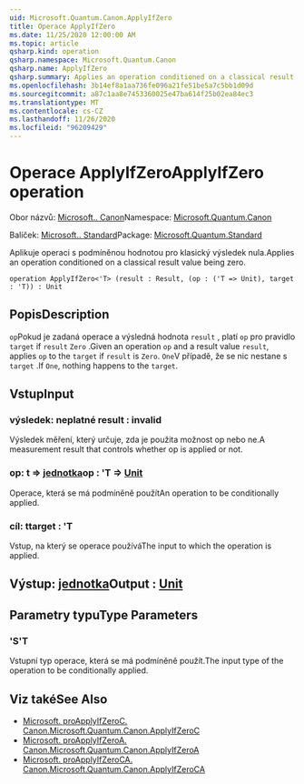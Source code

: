 ```yaml
---
uid: Microsoft.Quantum.Canon.ApplyIfZero
title: Operace ApplyIfZero
ms.date: 11/25/2020 12:00:00 AM
ms.topic: article
qsharp.kind: operation
qsharp.namespace: Microsoft.Quantum.Canon
qsharp.name: ApplyIfZero
qsharp.summary: Applies an operation conditioned on a classical result value being zero.
ms.openlocfilehash: 3b14ef8a1aa736fe096a21fe51be5a7c5bb1d09d
ms.sourcegitcommit: a87c1aa8e7453360025e47ba614f25b02ea84ec3
ms.translationtype: MT
ms.contentlocale: cs-CZ
ms.lasthandoff: 11/26/2020
ms.locfileid: "96209429"
---
```

# <a name="applyifzero-operation"></a><span data-ttu-id="8ad3b-102">Operace ApplyIfZero</span><span class="sxs-lookup"><span data-stu-id="8ad3b-102">ApplyIfZero operation</span></span>

<span data-ttu-id="8ad3b-103">Obor názvů: [Microsoft.. Canon](xref:Microsoft.Quantum.Canon)</span><span class="sxs-lookup"><span data-stu-id="8ad3b-103">Namespace: [Microsoft.Quantum.Canon](xref:Microsoft.Quantum.Canon)</span></span>

<span data-ttu-id="8ad3b-104">Balíček: [Microsoft.. Standard](https://nuget.org/packages/Microsoft.Quantum.Standard)</span><span class="sxs-lookup"><span data-stu-id="8ad3b-104">Package: [Microsoft.Quantum.Standard](https://nuget.org/packages/Microsoft.Quantum.Standard)</span></span>


<span data-ttu-id="8ad3b-105">Aplikuje operaci s podmíněnou hodnotou pro klasický výsledek nula.</span><span class="sxs-lookup"><span data-stu-id="8ad3b-105">Applies an operation conditioned on a classical result value being zero.</span></span>

```qsharp
operation ApplyIfZero<'T> (result : Result, (op : ('T => Unit), target : 'T)) : Unit
```


## <a name="description"></a><span data-ttu-id="8ad3b-106">Popis</span><span class="sxs-lookup"><span data-stu-id="8ad3b-106">Description</span></span>

<span data-ttu-id="8ad3b-107">`op`Pokud je zadaná operace a výsledná hodnota `result` , platí `op` pro pravidlo `target` if `result` `Zero` .</span><span class="sxs-lookup"><span data-stu-id="8ad3b-107">Given an operation `op` and a result value `result`, applies `op` to the `target` if `result` is `Zero`.</span></span> <span data-ttu-id="8ad3b-108">`One`V případě, že se nic nestane s `target` .</span><span class="sxs-lookup"><span data-stu-id="8ad3b-108">If `One`, nothing happens to the `target`.</span></span>

## <a name="input"></a><span data-ttu-id="8ad3b-109">Vstup</span><span class="sxs-lookup"><span data-stu-id="8ad3b-109">Input</span></span>

### <a name="result--__invalidresult__"></a><span data-ttu-id="8ad3b-110">výsledek: __neplatné <Result>__</span><span class="sxs-lookup"><span data-stu-id="8ad3b-110">result : __invalid<Result>__</span></span>

<span data-ttu-id="8ad3b-111">Výsledek měření, který určuje, zda je použita možnost op nebo ne.</span><span class="sxs-lookup"><span data-stu-id="8ad3b-111">A measurement result that controls whether op is applied or not.</span></span>


### <a name="op--t--unit"></a><span data-ttu-id="8ad3b-112">op: t => [jednotka](xref:microsoft.quantum.lang-ref.unit)</span><span class="sxs-lookup"><span data-stu-id="8ad3b-112">op : 'T => [Unit](xref:microsoft.quantum.lang-ref.unit)</span></span> 

<span data-ttu-id="8ad3b-113">Operace, která se má podmíněně použít</span><span class="sxs-lookup"><span data-stu-id="8ad3b-113">An operation to be conditionally applied.</span></span>


### <a name="target--t"></a><span data-ttu-id="8ad3b-114">cíl: t</span><span class="sxs-lookup"><span data-stu-id="8ad3b-114">target : 'T</span></span>

<span data-ttu-id="8ad3b-115">Vstup, na který se operace používá</span><span class="sxs-lookup"><span data-stu-id="8ad3b-115">The input to which the operation is applied.</span></span>



## <a name="output--unit"></a><span data-ttu-id="8ad3b-116">Výstup: [jednotka](xref:microsoft.quantum.lang-ref.unit)</span><span class="sxs-lookup"><span data-stu-id="8ad3b-116">Output : [Unit](xref:microsoft.quantum.lang-ref.unit)</span></span>



## <a name="type-parameters"></a><span data-ttu-id="8ad3b-117">Parametry typu</span><span class="sxs-lookup"><span data-stu-id="8ad3b-117">Type Parameters</span></span>

### <a name="t"></a><span data-ttu-id="8ad3b-118">'S</span><span class="sxs-lookup"><span data-stu-id="8ad3b-118">'T</span></span>

<span data-ttu-id="8ad3b-119">Vstupní typ operace, která se má podmíněně použít.</span><span class="sxs-lookup"><span data-stu-id="8ad3b-119">The input type of the operation to be conditionally applied.</span></span>

## <a name="see-also"></a><span data-ttu-id="8ad3b-120">Viz také</span><span class="sxs-lookup"><span data-stu-id="8ad3b-120">See Also</span></span>

- [<span data-ttu-id="8ad3b-121">Microsoft. proApplyIfZeroC. Canon.</span><span class="sxs-lookup"><span data-stu-id="8ad3b-121">Microsoft.Quantum.Canon.ApplyIfZeroC</span></span>](xref:Microsoft.Quantum.Canon.ApplyIfZeroC)
- [<span data-ttu-id="8ad3b-122">Microsoft. proApplyIfZeroA. Canon.</span><span class="sxs-lookup"><span data-stu-id="8ad3b-122">Microsoft.Quantum.Canon.ApplyIfZeroA</span></span>](xref:Microsoft.Quantum.Canon.ApplyIfZeroA)
- [<span data-ttu-id="8ad3b-123">Microsoft. proApplyIfZeroCA. Canon.</span><span class="sxs-lookup"><span data-stu-id="8ad3b-123">Microsoft.Quantum.Canon.ApplyIfZeroCA</span></span>](xref:Microsoft.Quantum.Canon.ApplyIfZeroCA)